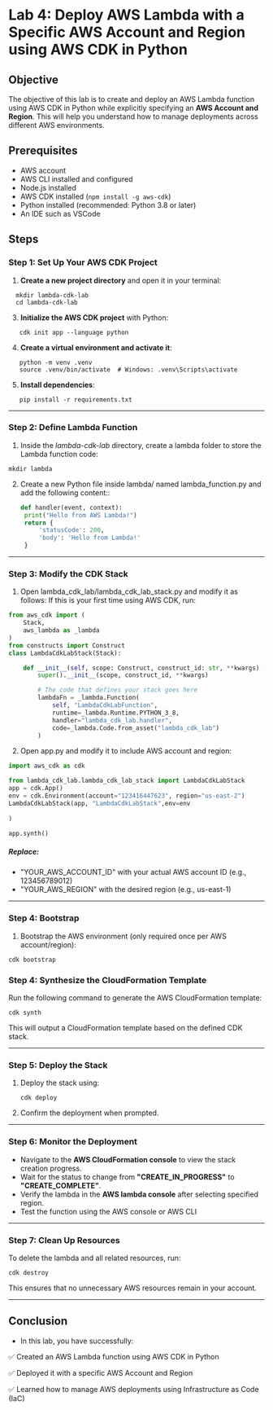 # Lab 4: Deploy AWS Lambda with a Specific AWS Account and Region using AWS CDK in Python
## Objective
The objective of this lab is to create and deploy an AWS Lambda function using AWS CDK in Python while explicitly specifying an **AWS Account and Region**. This will help you understand how to manage deployments across different AWS environments.

## Prerequisites
- AWS account
- AWS CLI installed and configured
- Node.js installed
- AWS CDK installed (`npm install -g aws-cdk`)
- Python installed (recommended: Python 3.8 or later)
- An IDE such as VSCode

## Steps

### **Step 1: Set Up Your AWS CDK Project**  
1. **Create a new project directory** and open it in your terminal:
```
  mkdir lambda-cdk-lab
  cd lambda-cdk-lab
```
3. **Initialize the AWS CDK project** with Python:  
```
   cdk init app --language python
```
4. **Create a virtual environment and activate it**:  
```
   python -m venv .venv
   source .venv/bin/activate  # Windows: .venv\Scripts\activate
```
5. **Install dependencies**:  
```
   pip install -r requirements.txt
```

---

### **Step 2: Define Lambda Function**  
1. Inside the *lambda-cdk-lab* directory, create a lambda folder to store the Lambda function code:
```
mkdir lambda
```
2. Create a new Python file inside lambda/ named lambda_function.py and add the following content::  
   ```python
   def handler(event, context):
    print("Hello from AWS Lambda!")
    return {
        'statusCode': 200,
        'body': 'Hello from Lambda!'
    }
   ```

---

### **Step 3: Modify the CDK Stack**  
1. Open lambda_cdk_lab/lambda_cdk_lab_stack.py and modify it as follows:
If this is your first time using AWS CDK, run:  
```python
from aws_cdk import (
    Stack,
    aws_lambda as _lambda
)
from constructs import Construct
class LambdaCdkLabStack(Stack):

    def __init__(self, scope: Construct, construct_id: str, **kwargs) -> None:
        super().__init__(scope, construct_id, **kwargs)

        # The code that defines your stack goes here
        lambdaFn = _lambda.Function(
            self, "LambdaCdkLabFunction",
            runtime=_lambda.Runtime.PYTHON_3_8,
            handler="lambda_cdk_lab.handler",
            code=_lambda.Code.from_asset("lambda_cdk_lab")
        )

```
2. Open app.py and modify it to include AWS account and region:
```python
import aws_cdk as cdk

from lambda_cdk_lab.lambda_cdk_lab_stack import LambdaCdkLabStack
app = cdk.App()
env = cdk.Environment(account="123416447623", region="us-east-2")
LambdaCdkLabStack(app, "LambdaCdkLabStack",env=env
   
)

app.synth()

```
##### Replace:
- "YOUR_AWS_ACCOUNT_ID" with your actual AWS account ID (e.g., 123456789012)
- "YOUR_AWS_REGION" with the desired region (e.g., us-east-1)
---
### **Step 4: Bootstrap** 
1. Bootstrap the AWS environment (only required once per AWS account/region):
```
cdk bootstrap
```

### **Step 4: Synthesize the CloudFormation Template**  
Run the following command to generate the AWS CloudFormation template:  
```
cdk synth
```
This will output a CloudFormation template based on the defined CDK stack.

---

### **Step 5: Deploy the Stack**  
1. Deploy the stack using:  
   ```
   cdk deploy
   ```
2. Confirm the deployment when prompted.

---

### **Step 6: Monitor the Deployment**  
- Navigate to the **AWS CloudFormation console** to view the stack creation progress.  
- Wait for the status to change from **"CREATE_IN_PROGRESS"** to **"CREATE_COMPLETE"**.  
- Verify the lambda in the **AWS lambda console** after selecting specified region.  
- Test the function using the AWS console or AWS CLI
---

### **Step 7: Clean Up Resources**  
To delete the lambda and all related resources, run:  
```
cdk destroy
```
This ensures that no unnecessary AWS resources remain in your account.

---

## Conclusion
- In this lab, you have successfully:

✅ Created an AWS Lambda function using AWS CDK in Python

✅ Deployed it with a specific AWS Account and Region

✅ Learned how to manage AWS deployments using Infrastructure as Code (IaC)
